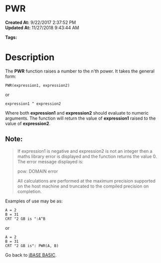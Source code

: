 # PWR

**Created At:** 9/22/2017 2:37:52 PM  
**Updated At:** 11/27/2018 9:43:44 AM  

**Tags:**
<badge text='mathematical operations' vertical='middle' />

# Description

The **PWR** function raises a number to the n'th power. It takes the general form:

```
PWR(expression1, expression2)
```

or

```
expression1 ^ expression2
```

Where both **expression1** and **expression2** should evaluate to numeric arguments. The function will return the value of **expression1** raised to the value of **expression2**.

## Note: 


> If expression1 is negative and expression2 is not an integer then a maths library error is displayed and the function returns the value 0. The error message displayed is:
> 
> pow: DOMAIN error
> 
> All calculations are performed at the maximum precision supported on the host machine and truncated to the compiled precision on completion.


Examples of use may be as:

```
A = 2
B = 31
CRT "2 GB is ":A^B
```

or

```
A = 2
B = 31
CRT "2 GB is": PWR(A, B)
```



Go back to [jBASE BASIC](263498-jbase-basic).
